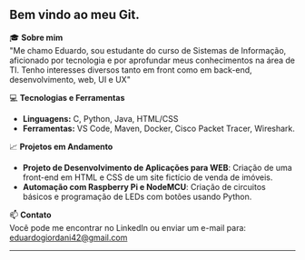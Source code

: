 ## Bem vindo ao meu Git.

🎓 **Sobre mim**  
"Me chamo Eduardo, sou estudante do curso de Sistemas de Informação, aficionado por tecnologia e por aprofundar meus conhecimentos na área de TI. Tenho interesses diversos tanto em front como em back-end, desenvolvimento, web, UI e UX"

💻 **Tecnologias e Ferramentas**  
- **Linguagens:** C, Python, Java, HTML/CSS
- **Ferramentas:** VS Code, Maven, Docker, Cisco Packet Tracer, Wireshark.

📈 **Projetos em Andamento**  
- **Projeto de Desenvolvimento de Aplicações para WEB**: Criação de uma front-end em HTML e CSS de um site fictício de venda de imóveis.
- **Automação com Raspberry Pi e NodeMCU**: Criação de circuitos básicos e programação de LEDs com botões usando Python.


📫 **Contato**  
Você pode me encontrar no LinkedIn ou enviar um e-mail para: [eduardogiordani42@gmail.com](mailto:SeuEmail@exemplo.com)

---
